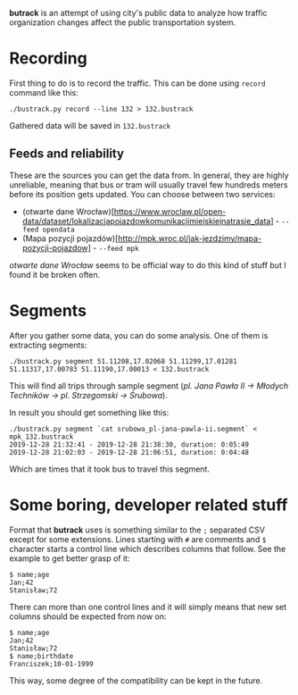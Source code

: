 **butrack** is an attempt of using city's public data to analyze how traffic organization changes affect the public transportation system.


Recording
=========
First thing to do is to record the traffic. This can be done using `record` command like this:

    ./bustrack.py record --line 132 > 132.bustrack

Gathered data will be saved in `132.bustrack`


Feeds and reliability 
---------------------
These are the sources you can get the data from. In general, they are highly unreliable, meaning that bus or tram will usually travel few hundreds meters before its position gets updated. You can choose between two services:

- (otwarte dane Wrocław)[https://www.wroclaw.pl/open-data/dataset/lokalizacjapojazdowkomunikacjimiejskiejnatrasie_data] - `--feed opendata`
- (Mapa pozycji pojazdów)[http://mpk.wroc.pl/jak-jezdzimy/mapa-pozycji-pojazdow] - `--feed mpk`

_otwarte dane Wrocław_ seems to be official way to do this kind of stuff but I found it be broken often.


Segments
========
After you gather some data, you can do some analysis. One of them is extracting segments:

    ./bustrack.py segment 51.11208,17.02068 51.11299,17.01281 51.11317,17.00783 51.11190,17.00013 < 132.bustrack

This will find all trips through sample segment (_pl. Jana Pawła II -> Młodych Techników -> pl. Strzegomski -> Śrubowa_).

In result you should get something like this:

    ./bustrack.py segment `cat srubowa_pl-jana-pawla-ii.segment` < mpk_132.bustrack 
    2019-12-28 21:32:41 - 2019-12-28 21:38:30, duration: 0:05:49
    2019-12-28 21:02:03 - 2019-12-28 21:06:51, duration: 0:04:48

Which are times that it took bus to travel this segment.
    

Some boring, developer related stuff
====================================
Format that **butrack** uses is something similar to the `;` separated CSV except for some extensions. Lines starting with `#` are comments and `$` character starts a control line which describes columns that follow. See the example to get better grasp of it:

    $ name;age
    Jan;42
    Stanisław;72

There can more than one control lines and it will simply means that new set columns should be expected from now on:

    $ name;age
    Jan;42
    Stanisław;72
    $ name;birthdate
    Franciszek;10-01-1999

This way, some degree of the compatibility can be kept in the future.